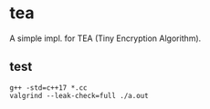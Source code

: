 # tea
A simple impl. for TEA (Tiny Encryption Algorithm).

## test
```
g++ -std=c++17 *.cc
valgrind --leak-check=full ./a.out
```
